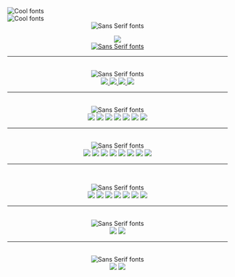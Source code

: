 <!-- ### Hi there 👋 -->
<div>
<img src="https://see.fontimg.com/api/renderfont4/K7RaD/eyJyIjoiZnMiLCJoIjoxNSwidyI6MTUwMCwiZnMiOjEwLCJmZ2MiOiIjRkE5M0RGIiwiYmdjIjoiI0YzRURFRCIsInQiOjF9/R3JlZXRpbmdzIQ/esquadro.png" alt="Cool fonts"> 
 <div></div>
<img src="https://see.fontimg.com/api/renderfont4/K7RaD/eyJyIjoiZnMiLCJoIjoxNSwidyI6MTUwMCwiZnMiOjEwLCJmZ2MiOiIjRkE5M0RGIiwiYmdjIjoiI0YzRURFRCIsInQiOjF9/SSBhbSBBWUVTSEEgTk9PUiBLSEFO/esquadro.png" alt="Cool fonts">
 </div>
<div id="header" align="center">

<!-- <img src="https://see.fontimg.com/api/renderfont4/K7RaD/eyJyIjoiZnMiLCJoIjoxNSwidyI6MTUwMCwiZnMiOjEwLCJmZ2MiOiIjRkE5M0RGIiwiYmdjIjoiI0YzRURFRCIsInQiOjF9/SSBhbSBhIDo/esquadro.png" alt="Cool fonts"><br/> -->
 
 
 <img src="https://see.fontimg.com/api/renderfont4/mLE25/eyJyIjoiZnMiLCJoIjoxNCwidyI6MTUwMCwiZnMiOjksImZnYyI6IiM2NEVBRDMiLCJiZ2MiOiIjRjNFREVEIiwidCI6MX0/U29mdHdhcmUgRW5naW5lZXIgYnkgcHJvZmVzc2lvbiA6KSA/blacknorthdemo.png" alt="Sans Serif fonts">
<!-- <img src="https://see.fontimg.com/api/renderfont4/w1md3/eyJyIjoiZnMiLCJoIjoxMiwidyI6MTUwMCwiZnMiOjgsImZnYyI6IiM2NEVBRDMiLCJiZ2MiOiIjRjNFREVEIiwidCI6MX0/U29mdHdhcmUgRW5naW5lZXI/enougha.png" alt="Sans Serif fonts"> -->
<!-- <img src="https://see.fontimg.com/api/renderfont4/w1md3/eyJyIjoiZnMiLCJoIjoxMiwidyI6MTUwMCwiZnMiOjgsImZnYyI6IiM2NEVBRDMiLCJiZ2MiOiIjRjNFREVEIiwidCI6MX0/LS0-IFJlYWN0IEpTIHwgUmVhY3QgTmF0aXZlIERldmVsb3Blcg/enougha.png" alt="Sans Serif fonts">
<img src="https://see.fontimg.com/api/renderfont4/w1md3/eyJyIjoiZnMiLCJoIjoxMiwidyI6MTUwMCwiZnMiOjgsImZnYyI6IiM2NEVBRDMiLCJiZ2MiOiIjRjNFREVEIiwidCI6MX0/LS0-IE1FUk4gU3RhY2sgRGV2ZWxvcGVy/enougha.png" alt="Sans Serif fonts"> -->
 
 
</div>
<p></p>
<!-- Portfolio  -->
<div id="header" align="center">
<a href="http://portfolioank.surge.sh" target="_blank"> 
<img src="https://img.icons8.com/external-kiranshastry-gradient-kiranshastry/64/000000/external-developer-coding-kiranshastry-gradient-kiranshastry-1.png"
 /><br/>
<a href="http://portfolioank.surge.sh" target="_blank"><img src="https://see.fontimg.com/api/renderfont4/w1md3/eyJyIjoiZnMiLCJoIjoxMiwidyI6MTUwMCwiZnMiOjgsImZnYyI6IiM2NEVBRDMiLCJiZ2MiOiIjRjNFREVEIiwidCI6MX0/VmlldyBteSBQb3J0Zm9saW8/enougha.png" alt="Sans Serif fonts"></a>
 </a>
</div>
<hr>
&nbsp;
<!-- Connect WIth me -->

<div id="badges"  align="center">
<img src="https://see.fontimg.com/api/renderfont4/w1md3/eyJyIjoiZnMiLCJoIjoxMiwidyI6MTUwMCwiZnMiOjgsImZnYyI6IiM2NEVBRDMiLCJiZ2MiOiIjRjNFREVEIiwidCI6MX0/R2V0IENvbm5lY3RlZA/enougha.png" alt="Sans Serif fonts"><br/>
  <a href="https://linkedin.com/in/ayeshanoorkhan">
    <img src="https://img.icons8.com/nolan/64/linkedin.png"/>
  </a>
  <a href="https://www.facebook.com/profile.php?id=100029807748989">
   <img src="https://img.icons8.com/nolan/64/facebook.png"/>
  </a>
  <a href="https://twitter.com/AyeshaNoorKhan3">
<img src="https://img.icons8.com/nolan/64/twitter-squared.png"/>
  </a>
   <a href="mailto:ayeshanoorank19@gmail.com">
  <img src="https://img.icons8.com/nolan/64/gmail.png"/>
  </a>
</div>
<hr>
<!-- Languages Working On -->
&nbsp;
<div id="badges"  align="center">
<img src="https://see.fontimg.com/api/renderfont4/w1md3/eyJyIjoiZnMiLCJoIjoxMiwidyI6MTUwMCwiZnMiOjgsImZnYyI6IiM2NEVBRDMiLCJiZ2MiOiIjRjNFREVEIiwidCI6MX0/UHJvZ3JhbW1pbmcgTGFuZ3VhZ2Vz/enougha.png" alt="Sans Serif fonts"><br/>
 <img src="https://img.icons8.com/color/48/000000/html-5--v2.png"/>
<img src="https://img.icons8.com/color/48/000000/css3.png"/>
 <img src="https://img.icons8.com/color/48/000000/javascript--v1.png"/>
 <img src="https://img.icons8.com/officel/40/000000/php-logo.png"/>
<img src="https://img.icons8.com/color/48/000000/python--v1.png"/>
 <img src="https://img.icons8.com/color/48/000000/dart.png"/>
<img src="https://img.icons8.com/color/48/000000/java-coffee-cup-logo--v1.png"/>
</div>
<hr>
<!-- Libraries and Frameworks -->
&nbsp;
<div id="badges"  align="center">
<img src="https://see.fontimg.com/api/renderfont4/w1md3/eyJyIjoiZnMiLCJoIjoxMiwidyI6MTUwMCwiZnMiOjgsImZnYyI6IiM2NEVBRDMiLCJiZ2MiOiIjRjNFREVEIiwidCI6MX0/TGlicmFyaWVzIGFuZCBGcmFtZXdvcmtz/enougha.png" alt="Sans Serif fonts"><br/>
  <img src="https://img.icons8.com/nolan/64/react-native.png"/>
 <img src="https://img.icons8.com/color/48/000000/flutter.png"/>
 <img src="https://img.icons8.com/color/48/000000/nodejs.png"/>
  <img src="https://img.icons8.com/color/48/000000/angularjs.png"/>
 <img src="https://img.icons8.com/color/48/000000/graphql.png"/>
 <img src="https://img.icons8.com/color/48/000000/redux.png"/>
 <img src="https://img.icons8.com/color/48/000000/material-ui.png"/>
 <img src="https://img.icons8.com/color/48/000000/bootstrap.png"/>
</div>
<hr>

<!-- Tools and Platforms  -->
&nbsp;
<div id="badges"  align="center">
 <img src="https://see.fontimg.com/api/renderfont4/w1md3/eyJyIjoiZnMiLCJoIjoxMiwidyI6MTUwMCwiZnMiOjgsImZnYyI6IiM2NEVBRDMiLCJiZ2MiOiIjRjNFREVEIiwidCI6MX0/VG9vbHMgYW5kIFBMYXRmb3Jtcw/enougha.png" alt="Sans Serif fonts"><br/>
 <img src="https://img.icons8.com/color/48/000000/mongodb.png"/>
 <img src="https://img.icons8.com/color/48/000000/mysql-logo.png"/>
 <img src="https://img.icons8.com/color/48/000000/oracle-logo.png"/>
 <img src="https://img.icons8.com/color/48/000000/git.png"/>
 <img src="https://img.icons8.com/color/48/000000/firebase.png"/>
 <img src="https://img.icons8.com/fluency/48/000000/microsoft-dynamics-365.png"/>
 <img src="https://img.icons8.com/external-tal-revivo-color-tal-revivo/48/000000/external-postman-is-the-only-complete-api-development-environment-logo-color-tal-revivo.png"/>
 </div>
 <hr>
<!-- Currently Learning  -->
&nbsp;
<div id="badges"  align="center">
 <img src="https://see.fontimg.com/api/renderfont4/w1md3/eyJyIjoiZnMiLCJoIjoxMiwidyI6MTUwMCwiZnMiOjgsImZnYyI6IiM2NEVBRDMiLCJiZ2MiOiIjRjNFREVEIiwidCI6MX0/TGVhcm5pbmc/enougha.png" alt="Sans Serif fonts"><br/>
 <img src="https://img.icons8.com/color/48/000000/vue-js.png"/>
 <img src="https://img.icons8.com/color/48/000000/postgreesql.png"/>
</div>
<hr>
<!-- Interest  -->
&nbsp;
<div id="badges"  align="center">
<img src="https://see.fontimg.com/api/renderfont4/w1md3/eyJyIjoiZnMiLCJoIjoxMiwidyI6MTUwMCwiZnMiOjgsImZnYyI6IiM2NEVBRDMiLCJiZ2MiOiIjRjNFREVEIiwidCI6MX0/SW50ZXJlc3Rz/enougha.png" alt="Sans Serif fonts"><br/>
  <img src="https://img.icons8.com/fluency/48/000000/docker.png"/>
 <img src="https://img.icons8.com/color/48/000000/kubernetes.png"/>
</div>

<!--
**ayeshank/ayeshank** is a ✨ _special_ ✨ repository because its `README.md` (this file) appears on your GitHub profile.

Here are some ideas to get you started:

- 🔭 I’m currently working on ...
- 🌱 I’m currently learning ...
- 👯 I’m looking to collaborate on ...
- 🤔 I’m looking for help with ...
- 💬 Ask me about ...
- 📫 How to reach me: ...
- 😄 Pronouns: ...
- ⚡ Fun fact: ...
-->
